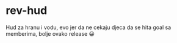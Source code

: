 # rev-hud
 
Hud za hranu i vodu, evo jer da ne cekaju djeca da se hita goal sa memberima, bolje ovako release 😀
